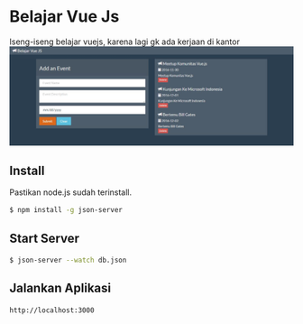 # Belajar Vue Js
Iseng-iseng belajar vuejs, karena lagi gk ada kerjaan di kantor
![alt tag](https://github.com/xkillx/belajar-vue/raw/master/vue2.jpg)

## Install
Pastikan node.js sudah terinstall.
```bash
$ npm install -g json-server
```

## Start Server

```bash
$ json-server --watch db.json
```

## Jalankan Aplikasi

```bash
http://localhost:3000
```
